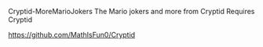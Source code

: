 Cryptid-MoreMarioJokers
The Mario jokers and more from Cryptid Requires Cryptid

https://github.com/MathIsFun0/Cryptid
